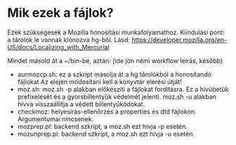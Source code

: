 Mik ezek a fájlok?
===

Ezek szükségesek a Mozilla honosítási munkafolyamathoz.
Kiindulási pont: a tárolók le vannak klónozva hg-ből.
Lásd:
https://developer.mozilla.org/en-US/docs/Localizing_with_Mercurial

Mindet másold át a ~/bin-be, aztán:
(ide jön némi workflow leírás, később)

* aurmozcp.sh: ez a szkript másolja át a hg tárolókból a honosítandó fájlokat
Az elején módosítani kell a könyvtár elérési útját!
* moz.sh: moz.sh -p alakban előkészíti a fájlokat fordításra. Ez a hívübetűk prefixelését és a gyorsbillentyűk védelmét jelenti.
moz.sh -u alakban hívva visszaállítja a védett billentyűkódokat.
* checkmoz: helyesírás-ellenőrzés a properties és dtd fájlokon. Argumentumai nincsenek.
* mozprep.pl: backend szkript, a moz.sh ezt hívja -p esetén.
* mozunprep.pl: backend szkript, a moz.sh ezt hívja -u esetén.
